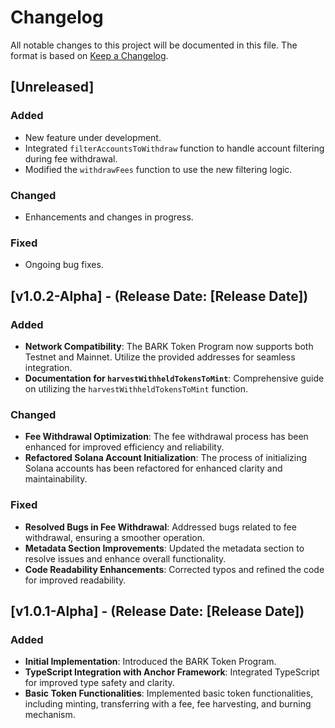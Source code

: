 # Changelog

All notable changes to this project will be documented in this file. The format is based on [Keep a Changelog](https://keepachangelog.com/en/1.0.0/).

## [Unreleased]

### Added

- New feature under development.
- Integrated `filterAccountsToWithdraw` function to handle account filtering during fee withdrawal.
- Modified the `withdrawFees` function to use the new filtering logic.

### Changed

- Enhancements and changes in progress.

### Fixed

- Ongoing bug fixes.

## [v1.0.2-Alpha] - (Release Date: [Release Date])

### Added

- **Network Compatibility**: The BARK Token Program now supports both Testnet and Mainnet. Utilize the provided addresses for seamless integration.
- **Documentation for `harvestWithheldTokensToMint`**: Comprehensive guide on utilizing the `harvestWithheldTokensToMint` function.

### Changed

- **Fee Withdrawal Optimization**: The fee withdrawal process has been enhanced for improved efficiency and reliability.
- **Refactored Solana Account Initialization**: The process of initializing Solana accounts has been refactored for enhanced clarity and maintainability.

### Fixed

- **Resolved Bugs in Fee Withdrawal**: Addressed bugs related to fee withdrawal, ensuring a smoother operation.
- **Metadata Section Improvements**: Updated the metadata section to resolve issues and enhance overall functionality.
- **Code Readability Enhancements**: Corrected typos and refined the code for improved readability.

## [v1.0.1-Alpha] - (Release Date: [Release Date])

### Added

- **Initial Implementation**: Introduced the BARK Token Program.
- **TypeScript Integration with Anchor Framework**: Integrated TypeScript for improved type safety and clarity.
- **Basic Token Functionalities**: Implemented basic token functionalities, including minting, transferring with a fee, fee harvesting, and burning mechanism.
